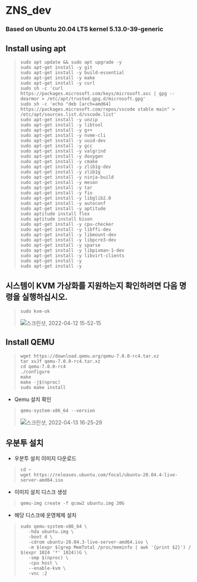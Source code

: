 # ZNS_dev

### Based on Ubuntu 20.04 LTS kernel 5.13.0-39-generic
## Install using apt
> ```
> sudo apt update && sudo apt upgrade -y
> sudo apt-get install -y git
> sudo apt-get install -y build-essential
> sudo apt-get install -y make
> sudo apt-get install -y curl
> sudo sh -c 'curl https://packages.microsoft.com/keys/microsoft.asc | gpg --dearmor > /etc/apt/trusted.gpg.d/microsoft.gpg'
> sudo sh -c 'echo "deb [arch=amd64] https://packages.microsoft.com/repos/vscode stable main" > /etc/apt/sources.list.d/vscode.list'
> sudo apt-get install -y unzip
> sudo apt-get install -y libtool
> sudo apt-get install -y g++
> sudo apt-get install -y nvme-cli
> sudo apt-get install -y uuid-dev
> sudo apt-get install -y gcc
> sudo apt-get install -y valgrind
> sudo apt-get install -y doxygen
> sudo apt-get install -y cmake
> sudo apt-get install -y zlib1g-dev
> sudo apt-get install -y zlib1g
> sudo apt-get install -y ninja-build
> sudo apt-get install -y meson
> sudo apt-get install -y tar
> sudo apt-get install -y fio
> sudo apt-get install -y libglib2.0
> sudo apt-get install -y autoconf
> sudo apt-get install -y aptitude
> sudo aptitude install flex
> sudo aptitude install bison
> sudo apt-get install -y cpu-checker
> sudo apt-get install -y libffi-dev
> sudo apt-get install -y libmount-dev
> sudo apt-get install -y libpcre3-dev
> sudo apt-get install -y sparse
> sudo apt-get install -y libpixman-1-dev
> sudo apt-get install -y libvirt-clients
> sudo apt-get install -y 
> sudo apt-get install -y 
> ```

## 시스템이 KVM 가상화를 지원하는지 확인하려면 다음 명령을 실행하십시오.
> ```
> sudo kvm-ok
> ```
> ![스크린샷, 2022-04-12 15-52-15](https://user-images.githubusercontent.com/45022422/162898916-5ef22325-386d-465e-8616-18ef1c0a957a.png)


## Install QEMU
> ```
> wget https://download.qemu.org/qemu-7.0.0-rc4.tar.xz
> tar xvJf qemu-7.0.0-rc4.tar.xz
> cd qemu-7.0.0-rc4
> ./configure
> make
> make -j$(nproc)
> sudo make install
> ```

+ Qemu 설치 확인
> ```
> qemu-system-x86_64 --version
> ```
> ![스크린샷, 2022-04-13 16-25-29](https://user-images.githubusercontent.com/45022422/163122872-4e840566-4775-4b16-8486-17764b630229.png)

## 우분투 설치
+ 우분투 설치 이미지 다운로드
> ```
> cd ~
> wget https://releases.ubuntu.com/focal/ubuntu-20.04.4-live-server-amd64.iso
> ```
+ 이미지 설치 디스크 생성
> ```
> qemu-img create -f qcow2 ubuntu.img 20G
> ```
+ 해당 디스크에 운영체제 설치
> ```
> sudo qemu-system-x86_64 \
>    -hda ubuntu.img \
>    -boot d \
>    -cdrom ubuntu-20.04.3-live-server-amd64.iso \
>    -m $(expr $(grep MemTotal /proc/meminfo | awk '{print $2}') / $(expr 1024 '*' 1024))G \
>    -smp $(nproc) \
>    -cpu host \
>    --enable-kvm \
>    -vnc :2 
> ```

